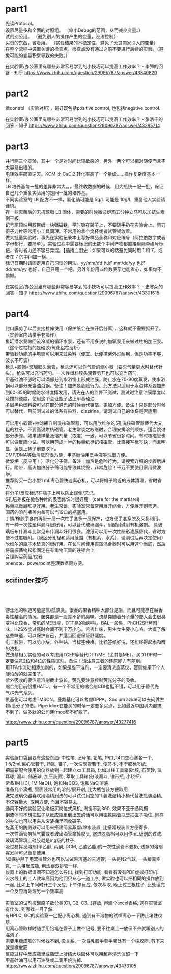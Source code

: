 # part1
先读Protocol。 <br>
设置尽量多和全面的对照组。 （缩小Debug的范围，从而减少变量。）<br>
试剂别公用。 （避免别人的操作产生的变量，没法控制） <br>
买贵的东西，省着用。 （实验结果的不稳定性，避免了无良商家引入的变量）<br>
在整个流程中设置关键的检查点，检查点没有通过之前不要进行后续的实验。（避免可能的变量积累导致的失败。） <br>

在实验室/办公室里有哪些非常容易学到的小技巧可以提高工作效率？ - 李腾的回答 - 知乎
https://www.zhihu.com/question/29096787/answer/43340820

# part2
做control （实验对照），最好既包括positive control, 也包括negative control. <br>

在实验室/办公室里有哪些非常容易学到的小技巧可以提高工作效率？ - 张浩千的回答 - 知乎
https://www.zhihu.com/question/29096787/answer/43295714
# part3
并行两三个实验，其中一个是对时间比较敏感的，另外一两个可以相对随便而且不太容易出错的。<br>
电转效率简直逆天。KCM 比 CaCl2 转化率高了一个量级……操作复杂度基本一样。<br>
LB 培养基每一批的差异非常大。。。最终收数据的时候，用大瓶统一配一批，保证自己几个重复实验用的是同一批的培养基。<br>
不同实验室的 LB 配方不一样，氯化钠可能是 5g/L 可能是 10g/L, 重复他人实验请谨慎。 <br>
存一些灭菌后的无抗琼脂 LB 固体，需要的时候微波炉热五分钟立马可以加抗生素倒平板。 <br>
记号笔顶端用胶带缠一块强磁铁，平时吸在架子上，不要随手扔在实验台上。剪刀镊子刀片等常用小工具同理。不常用的拿个烧杯或者试管架收着。 <br>
做大批量实验时，事先在实验记录本上写好样品全称和对应编号（阿拉伯数字或者字母都行，要简单）。实验过程中需要标记的无数个中间产物都直接用简单编号标记，省时省力还不容易弄混。【插播血泪史：如果可以的话避免同时用 1 和 7，或者在 7 的中间加一横……<br>
标记日期时请固定用自己习惯的用法。yy/mm/dd 也好 mm/dd/yy 也好 dd/mm/yy 也好，自己只用一个吧。另外年份用四位数表示也能省心，如果你不偷懒。<br>


在实验室/办公室里有哪些非常容易学到的小技巧可以提高工作效率？ - 史寒朵的回答 - 知乎
https://www.zhihu.com/question/29096787/answer/43301615

# part4
封口膜剪了以后直接拉伸使用（保护纸会在拉开后分离），这样就不需要抠开了。（实验室内请带手套操作）<br>
鱼缸潜水泵做回流冷凝的循环水泵，还有不用多说的加氧泵用来做过柱的加压泵。（这个过柱指的是硅胶/氧化铝柱层析）<br>
带验钞功能的手电筒可以用来过染料（便宜、比便携紫外灯耐用，但是功率不够，波长不可调）<br>
枪头+胶帽=玻璃胶头滴管，枪头还可以作气管的缩小器（要求气量更大时替代针头）。枪头可以充当药勺。一次性塑料胶头滴管剪开也可以充当药勺。<br>
甲基硅油不够时可以滴部分到水浴锅上形成油膜，防止水在70-90度蒸发，使水浴锅可以部分充当油浴锅。备注！加热是危险行为。此方法只适用于水浴体系要加热到60-85的时候防水过度挥发用，请先在人的监督下测试，测试时注意油膜厚度以及搅拌速度，使用这个会让瓶子沾上甲基硅油<br>
多层黑色塑料袋可以在部分避光的时候替代铝箔，更加方便。备注！只是部分时候可以替代，目前测试过的体系有染料、diazirine，请测试自己的体系是否适用<br> <br>
可以用小软管+抽滤瓶自制洗核磁管器，可以用欣维尔的5孔洗核磁管器替代大又粗的柱子。不要高温烘核磁管。老生常谈之核磁时，合理安排溶剂顺序，适当跳过部分步骤。如果装样量及溶剂量（浓度）一致，可以节省很多时间。有时核磁管也可以做反应小试。可以用剪成一半的称量纸标记核磁管，比直接写标签快，而且明显，但是上转子前要取下。<br>
DMF/DMA等做清洗剂很方便，甲基硅油用洗手液等洗很方便。<br>
微波炉（反应用！）活化分子筛。备注！加热是危险行为。请搜索详细的步骤后进行。附带，高火加热分子筛可能导致其烧毁，非常危险！千万不要使用家用微波炉。 <br>
推荐购买一台小型1 mL离心管快速离心机，可以将帽子附近的液体清理，省时省力。 <br>
将分子/反应标记在瓶子上可以防止误倒/忘记。<br>
6孔培养板在做各种片的表面修饰时很好用 （care for the martiarel) <br>
称量瓶做展缸挺好用。老生常谈，实验室常备常用展开组合，方便展开剂筛选。 <br>
国药的溶剂瓶盖内盖可以当19口的瓶塞用。 <br>
丁腈/橡胶手套内再带一层一次性手套多一层保护，也方便手套穿脱及反复利用。 <br>
有一种一次性塑料漏斗很好用，可以替代玻璃漏斗，耐酸耐碱耐有机溶剂。 具玻璃板布什漏斗比常见布什漏斗好用很多。滤纸可以用一次性圆形滤膜替代，省时方便不过度吸附。（膜区分孔径和适用范围（有机系，水系），请测试后再决定使用） <br>
欣维尔的瓶子木垫真的很好用。在长时间使用振荡混合器时可以用这个当底，然后将需振荡物松松固定在有重物压着的铁架台上 <br>
合理购买药品/仪器 <br>
onenote、powerpoint整理数据很方便。 <br>
## scifinder技巧
 <br> <br> <br>
游泳池的味道可能是氯/酰氯类。很香的果香精味大部分是酯，而且可能存在越香毒性越高的情况。胺类都是一股差不多的臭味。巯基类随着分子量的变大会由很臭变得比较香，常见的ME很臭，DTT臭的咖啡味，BAL一般臭，PhCH2SH烤肉味，H2S浓度过高时会闻不到千万小心。苦杏仁味，男生女生要小心咯。大概了解这些味道，可以保护自己，并适当回避保证舒适度。 <br>
电工胶带，可以剪小块，各种贴，当标签使唤。比标签纸好洗，还能经得起水和醇的洗礼。 <br>
做巯基相关实验的可以考虑用TCEP等替代DTT/ME（尤其是ME）。买DTDP时一定要注意2位和4位的性质区别。备注！请注意三者的还原能力有差别。 <br>
用TFA作流动相添加剂的，如果是旋干溶剂，一定要清洗旋蒸仪，否则如果下个人旋怕酸的就完蛋了。 <br>
紫外吸收的要注意溶剂截止波长，荧光要注意控制荧光分子的吸收。 <br>
缩合剂目前很推HATU。有一个不常用的缩合剂CDI也挺不错，可以用于替代光气/X光气系列。 <br>
氰基化可以考虑TMSCN。叠氮基化可以考虑DPPA。Sodium azide可以去问做生物/高分子的借。Piperidine在能买的时候一定要多买点，比如最近中国境内都搞不到了。做多肽的公司连fmoc都不好脱了。 <br>


https://www.zhihu.com/question/29096787/answer/43277416

# part5
实验服口袋里要有这些东西: 中性笔, 记号笔, 铅笔, 19口,24口空心塞各一个, 1.5/2mL离心管若干, 药匙, 镊子, 一次性滴管若干, 便签本, 不干胶标签纸. <br>
把需要配合使用的仪器放到一起建立xx工具箱, 比如过柱工具箱(硅胶, 石英砂, 洗耳球, 漏斗, 储液球, 加压装置), 萃取工具箱(分液漏斗, 锥形瓶, 小烧杯) <br>
常备1M HCl, 1M NaOH, 饱和NaCO3, 饱和NaCl溶液 <br>
准备几个滴瓶, 里面装常用的溶剂/展开剂, 比大瓶包装方便取用 <br>
洗完玻璃仪器喜欢用酒精润洗的可以试试用空的1L装洗洁精小桶代替洗瓶装酒精, 不仅容量大, 取用方便, 而且不容易丢... <br>
通风不好的实验室让老板买岗位式风机, 淘宝不到300, 效果不亚于通风橱 <br>
倒液体时不想把磁子从反应瓶里倒出去的话可以用磁铁隔着瓶壁把磁子吸住, 同样的办法也可以用来从废液桶里回收磁子. <br>
旋蒸用的防溅球可以用来搭建简易蒸馏/除水装置, 比搭常规装置方便得多. <br>
一次性滴管剪掉气囊或者玻璃滴管拿掉胶头, 塞进脱脂棉可以用作mL级别的过滤. 玻璃滴管填上硅胶就是mg级的柱子. <br>
吸过易挥发溶剂(甲乙醇, 丙酮, DCM, 乙酸乙酯)的一次性滴管不要扔, 残存的溶剂挥发掉可以重复使用. <br>
N2保护除了用双排管外也可以试试带活塞的三通管, 一头是N2气球, 一头接真空泵, 一头接反应瓶, 用法跟双排管一样. <br>
仪器上的数据谱图不知道怎么导出, 找到打印功能, 看看有没有PDF虚拟打印机. <br>
流水线上的工人效率高因为他们只专心一道工序, 做实验也可以把相同的操作放到一起, 比如上午同时开三个反应, 下午停反应, 依次萃取, 晚上过三根柱子. 比处理完一个反应再处理另一个效率高. <br> <br>
实验室的试剂按碳原子数分类(C1, C2, C3...)存放, 再建个excel表格, 这样实验室有什么, 到哪找一目了然. <br>
有HPLC, GC的实验室一定配小离心机, 遇到有不溶物的试样离心一下防止堵住仪器. <br>
用离心管取样时随手用铅笔在管子上做个记号, 要不往桌上一放保不齐就跟别人的混淆了. <br>
需要用橡皮筋的时候找不到, 没关系, 一次性乳胶手套手腕处有一个橡胶圈, 剪下来就是橡皮筋 <br>
反应过程中反应瓶里或瓶壁上凝结大块固体可以用超声清洗仪超一下 <br>
甲基硅油可以用石油醚或二氯甲烷洗掉. <br>
https://www.zhihu.com/question/29096787/answer/43473105




































































